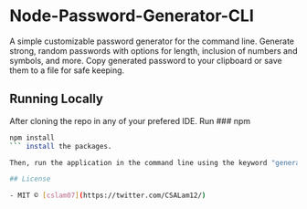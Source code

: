 # Node-Password-Generator-CLI

A simple customizable password generator for the command line. Generate strong, random passwords with options for length, inclusion of numbers and symbols, and more. Copy generated password to your clipboard or save them to a file for safe keeping.

## Running Locally

After cloning the repo in any of your prefered IDE. Run ### npm

```sh
npm install
``` install the packages.

Then, run the application in the command line using the keyword "generate".

## License

- MIT © [cslam07](https://twitter.com/CSALam12/)

